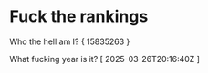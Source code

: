 # Fuck the rankings

Who the hell am I?
{ 15835263 }

What fucking year is it?
[ 2025-03-26T20:16:40Z ]
